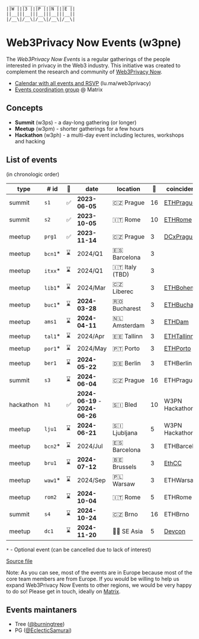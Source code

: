 <!--
!!!!!!!!!!!!!!!!!!!!!!!!!!!!!!!!!!!!!!!!!
DO NOT EDIT THIS FILE DIRECLY
EDIT "./README.tpl.eta" INSTEAD
!!!!!!!!!!!!!!!!!!!!!!!!!!!!!!!!!!!!!!!!!
-->

```
 ____ ____ ____ ____ ____ 
||W |||3 |||P |||N |||E ||
||__|||__|||__|||__|||__||
|/__\|/__\|/__\|/__\|/__\|
```

# Web3Privacy Now Events (w3pne)

The _Web3Privacy Now Events_ is a regular gatherings of the people interested in
privacy in the Web3 industry. This initiative was created to complement the
research and community of [Web3Privacy Now](https://web3privacy.info).

- [Calendar with all events and RSVP](https://lu.ma/web3privacy) (lu.ma/web3privacy)
- [Events coordination group](https://matrix.to/#/#w3p-events:gwei.cz) @ Matrix

## Concepts

- **Summit** (w3ps) - a day-long gathering (or longer)
- **Meetup** (w3pm) - shorter gatherings for a few hours
- **Hackathon** (w3ph) - a multi-day event including lectures, workshops and hacking

## List of events

(in chronologic order)

| type | # id | 🏁 | date | location | 🎰 | coincidence | dri | links |
| --- | --- | --- | --- | --- | --- | --- | --- | --- |
| summit | `s1` | ✅ | **2023-06-05** | 🇨🇿 Prague | 16 | [ETHPrague](https://ethprague.com/) | Tree | [web](https://prague.web3privacy.info/), [git](https://github.com/web3privacy/w3ps1) |
| summit | `s2` | ✅ | **2023-10-05** | 🇮🇹 Rome | 10 | [ETHRome](https://ethrome.org/) | PG | [web](https://lu.ma/web3privacynow_rome) |
| meetup | `prg1` | ✅ | **2023-11-14** | 🇨🇿 Prague | 3 | [DCxPrague](https://dcxprague.org/) | Tree | [web](https://lu.ma/w3pm-prg1) |
| meetup | `bcn1`* | ⌛ | 2024/Q1 | 🇪🇸 Barcelona | 3 |  | Tree (+1) |  |
| meetup | `itxx`* | ⌛ | 2024/Q1 | 🇮🇹 Italy (TBD) | 3 |  | PG |  |
| meetup | `lib1`* | ⌛ | 2024/Mar | 🇨🇿 Liberec | 3 | [ETHBohemia](https://ethbohemia.ethevents.club/) | Tree |  |
| meetup | `buc1`* | ⌛ | **2024-03-28** | 🇷🇴 Bucharest | 3 | [ETHBucharest](https://www.ethbucharest.xyz/) | Tree (+1) | [rsvp](https://lu.ma/w3pn-meetup-bucharest1) |
| meetup | `ams1` | ⌛ | **2024-04-11** | 🇳🇱 Amsterdam | 3 | [ETHDam](https://www.ethdam.com/) | PG (+3) | [rsvp](https://lu.ma/w3pn-meetup-ams1) |
| meetup | `tal1`* | ⌛ | 2024/Apr | 🇪🇪 Tallinn | 3 | [ETHTallinn](https://www.ethtallinn.org/) | - |  |
| meetup | `por1`* | ⌛ | 2024/May | 🇵🇹 Porto | 3 | [ETHPorto](https://ethporto.org/) | - |  |
| meetup | `ber1` | ⌛ | **2024-05-22** | 🇩🇪 Berlin | 3 | ETHBerlin | Tree | [rsvp](https://lu.ma/w3pn-meetup-berlin1) |
| summit | `s3` | ⌛ | **2024-06-04** | 🇨🇿 Prague | 16 | ETHPrague | Tree (+3) | [rsvp](https://lu.ma/w3pn-summit-prague2) |
| hackathon | `h1` | ✅ | **2024-06-19** -<br/>**2024-06-26** | 🇸🇮 Bled | 10 | W3PN Hackathon | Tree (+3) | [rsvp](https://lu.ma/w3pn-bled-hackathon1) |
| meetup | `lju1` | ⌛ | **2024-06-21** | 🇸🇮 Ljubljana | 5 | W3PN Hackathon | Tree (+3) | [rsvp](https://lu.ma/w3pn-meetup-ljubljana1) |
| meetup | `bcn2`* | ⌛ | 2024/Jul | 🇪🇸 Barcelona | 3 | ETHBarcelona | - |  |
| meetup | `bru1` | ⌛ | **2024-07-12** | 🇧🇪 Brussels | 3 | [EthCC](https://www.ethcc.io/) | Mykola (+1) | [rsvp](https://lu.ma/w3pn-meetup-bru1) |
| meetup | `waw1`* | ⌛ | 2024/Sep | 🇵🇱 Warsaw | 3 | ETHWarsaw | Tree |  |
| meetup | `rom2` | ⌛ | **2024-10-04** | 🇮🇹 Rome | 5 | ETHRome | PG (+2) | [rsvp](https://lu.ma/w3pn-meetup-rome1) |
| summit | `s4` | ⌛ | **2024-10-24** | 🇨🇿 Brno | 16 | ETHBrno | Tree (+3) | [rsvp](https://lu.ma/w3pn-summit-brno1) |
| meetup | `dc1` | ⌛ | **2024-11-20** | 🏴‍☠️ SE Asia | 5 | [Devcon](https://devcon.org/) | - | [rsvp](https://lu.ma/w3pn-meetup-devcon7) |

`*` - Optional event (can be cancelled due to lack of interest)

[Source file](./events/events.yaml)

Note: As you can see, most of the events are in Europe because most of the core team members are from Europe. If you would be willing to help us expand Web3Privacy Now Events to other regions, we would be very happy to do so! Please get in touch, ideally on [Matrix](https://matrix.web3privacy.info/).

## Events maintaners

- Tree ([@burningtree](https://github.com/burningtree))
- PG ([@EclecticSamurai](https://github.com/EclecticSamurai))

